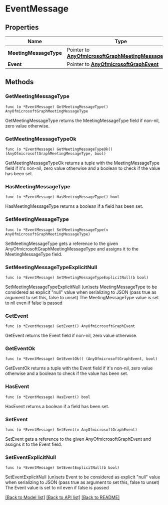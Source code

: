 # EventMessage

## Properties

Name | Type | Description | Notes
------------ | ------------- | ------------- | -------------
**MeetingMessageType** | Pointer to [**AnyOfmicrosoftGraphMeetingMessageType**](anyOf&lt;microsoft.graph.meetingMessageType&gt;.md) |  | [optional] 
**Event** | Pointer to [**AnyOfmicrosoftGraphEvent**](anyOf&lt;microsoft.graph.event&gt;.md) |  | [optional] 

## Methods

### GetMeetingMessageType

`func (o *EventMessage) GetMeetingMessageType() AnyOfmicrosoftGraphMeetingMessageType`

GetMeetingMessageType returns the MeetingMessageType field if non-nil, zero value otherwise.

### GetMeetingMessageTypeOk

`func (o *EventMessage) GetMeetingMessageTypeOk() (AnyOfmicrosoftGraphMeetingMessageType, bool)`

GetMeetingMessageTypeOk returns a tuple with the MeetingMessageType field if it's non-nil, zero value otherwise
and a boolean to check if the value has been set.

### HasMeetingMessageType

`func (o *EventMessage) HasMeetingMessageType() bool`

HasMeetingMessageType returns a boolean if a field has been set.

### SetMeetingMessageType

`func (o *EventMessage) SetMeetingMessageType(v AnyOfmicrosoftGraphMeetingMessageType)`

SetMeetingMessageType gets a reference to the given AnyOfmicrosoftGraphMeetingMessageType and assigns it to the MeetingMessageType field.

### SetMeetingMessageTypeExplicitNull

`func (o *EventMessage) SetMeetingMessageTypeExplicitNull(b bool)`

SetMeetingMessageTypeExplicitNull (un)sets MeetingMessageType to be considered as explicit "null" value
when serializing to JSON (pass true as argument to set this, false to unset)
The MeetingMessageType value is set to nil even if false is passed
### GetEvent

`func (o *EventMessage) GetEvent() AnyOfmicrosoftGraphEvent`

GetEvent returns the Event field if non-nil, zero value otherwise.

### GetEventOk

`func (o *EventMessage) GetEventOk() (AnyOfmicrosoftGraphEvent, bool)`

GetEventOk returns a tuple with the Event field if it's non-nil, zero value otherwise
and a boolean to check if the value has been set.

### HasEvent

`func (o *EventMessage) HasEvent() bool`

HasEvent returns a boolean if a field has been set.

### SetEvent

`func (o *EventMessage) SetEvent(v AnyOfmicrosoftGraphEvent)`

SetEvent gets a reference to the given AnyOfmicrosoftGraphEvent and assigns it to the Event field.

### SetEventExplicitNull

`func (o *EventMessage) SetEventExplicitNull(b bool)`

SetEventExplicitNull (un)sets Event to be considered as explicit "null" value
when serializing to JSON (pass true as argument to set this, false to unset)
The Event value is set to nil even if false is passed

[[Back to Model list]](../README.md#documentation-for-models) [[Back to API list]](../README.md#documentation-for-api-endpoints) [[Back to README]](../README.md)


